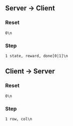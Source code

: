 ## Server -> Client

### Reset

```
0\n
```

### Step

```
1 state, reward, done[0|1]\n
```



## Client -> Server

### Reset

```
0\n
```

### Step

```
1 row, col\n
```



